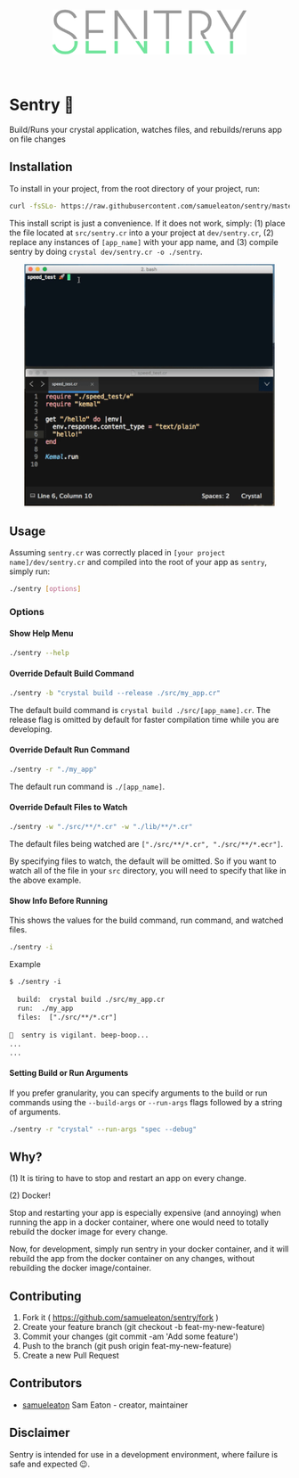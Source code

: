 <br>
<p align="center">
<img width="350" title="cubbie" alt="cubbie!" src="https://raw.githubusercontent.com/samueleaton/design/master/sentry.png">
</p>
<br>

# Sentry 🤖

Build/Runs your crystal application, watches files, and rebuilds/reruns app on file changes

## Installation

To install in your project, from the root directory of your project, run:
```bash
curl -fsSLo- https://raw.githubusercontent.com/samueleaton/sentry/master/install.rb | ruby
```

This install script is just a convenience. If it does not work, simply: (1) place the file located at `src/sentry.cr` into a your project at `dev/sentry.cr`, (2) replace any instances of `[app_name]` with your app name, and (3) compile sentry by doing `crystal dev/sentry.cr -o ./sentry`.

<p align="center">
  <img width="450" title="sentry" alt="sentry" src="https://raw.githubusercontent.com/samueleaton/design/master/sentry.gif" />
</p>

## Usage

Assuming `sentry.cr` was correctly placed in `[your project name]/dev/sentry.cr` and compiled into the root of your app as `sentry`, simply run:

```bash
./sentry [options]
```

### Options

#### Show Help Menu

```bash
./sentry --help
```

#### Override Default Build Command

```bash
./sentry -b "crystal build --release ./src/my_app.cr"
```

The default build command is `crystal build ./src/[app_name].cr`. The release flag is omitted by default for faster compilation time while you are developing.

#### Override Default Run Command

```bash
./sentry -r "./my_app"
```

The default run command is `./[app_name]`.

#### Override Default Files to Watch

```bash
./sentry -w "./src/**/*.cr" -w "./lib/**/*.cr"
```

The default files being watched are `["./src/**/*.cr", "./src/**/*.ecr"]`.

By specifying files to watch, the default will be omitted. So if you want to watch all of the file in your `src` directory, you will need to specify that like in the above example.

#### Show Info Before Running

This shows the values for the build command, run command, and watched files.

```bash
./sentry -i
```

Example
```
$ ./sentry -i

  build:  crystal build ./src/my_app.cr
  run:  ./my_app
  files:  ["./src/**/*.cr"]

🤖  sentry is vigilant. beep-boop...
...
...
```

#### Setting Build or Run Arguments

If you prefer granularity, you can specify arguments to the build or run commands using the `--build-args` or `--run-args` flags followed by a string of arguments.

```bash
./sentry -r "crystal" --run-args "spec --debug"
```

## Why?
(1) It is tiring to have to stop and restart an app on every change.

(2) Docker!

Stop and restarting your app is especially expensive (and annoying) when running the app in a docker container, where one would need to totally rebuild the docker image for every change.

Now, for development, simply run sentry in your docker container, and it will rebuild the app from the docker container on any changes, without rebuilding the docker image/container.

## Contributing

1. Fork it ( https://github.com/samueleaton/sentry/fork )
2. Create your feature branch (git checkout -b feat-my-new-feature)
3. Commit your changes (git commit -am 'Add some feature')
4. Push to the branch (git push origin feat-my-new-feature)
5. Create a new Pull Request

## Contributors

- [samueleaton](https://github.com/samueleaton) Sam Eaton - creator, maintainer

## Disclaimer

Sentry is intended for use in a development environment, where failure is safe and expected 😉.
